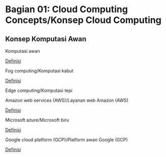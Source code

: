 # Bagian 01: Cloud Computing Concepts/Konsep Cloud Computing

## Konsep Komputasi Awan

Komputasi awan

[Definisi](../definitions/definitions_C.md#cloud-computing)

Fog computing/Komputasi kabut

[Definisi](../definitions/definitions_F.md#fog-computing)

Edge computing/Komputasi tepi

Amazon web services (AWS)/Layanan web Amazon (AWS)

[Definisi](../definitions/definitions_A.md#amazon-web-services)

Microsoft azure/Microsoft biru

[Definisi](../definitions/definitions_M.md#microsoft-azure)

Google cloud platform (GCP)/Platform awan Google (GCP)

[Definisi](../definitions/definitions_G.md#google-cloud-platform)
